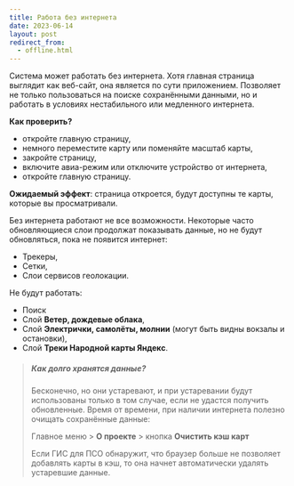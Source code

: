 ```yaml
---
title: Работа без интернета
date: 2023-06-14
layout: post
redirect_from:
  - offline.html
---
```


Система может работать без интернета. Хотя главная страница выглядит как веб-сайт, она является по сути приложением. Позволяет не только пользоваться на поиске сохранёнными данными, но и работать в условиях нестабильного или медленного интернета.

**Как проверить?**
- откройте главную страницу,
- немного перемеcтите карту или поменяйте масштаб карты,
- закройте страницу,
- включите авиа-режим или отключите устройство от интернета,
- откройте главную страницу.

**Ожидаемый эффект**: страница откроется, будут доступны те карты, которые вы просматривали.

Без интернета работают не все возможности. Некоторые часто обновляющиеся слои продолжат показывать данные, но не будут обновляться, пока не появится интернет:
- Трекеры,
- Сетки,
- Слои сервисов геолокации.

Не будут работать:
- Поиск
- Слой **Ветер, дождевые облака**,
- Слой **Электрички, самолёты, молнии** (могут быть видны вокзалы и остановки),
- Слой **Треки Народной карты Яндекс**.

> ##### Как долго хранятся данные?
> Бесконечно, но они устаревают, и при устаревании будут использованы только в том случае, если не удастся получить обновленные. Время от времени, при наличии интернета полезно очищать сохранённые данные:
> 
> Главное меню > **О проекте** > кнопка **Очистить кэш карт**
> 
> Если ГИС для ПСО обнаружит, что браузер больше не позволяет добавлять карты в кэш, то она начнет автоматически удалять устаревшие данные.
